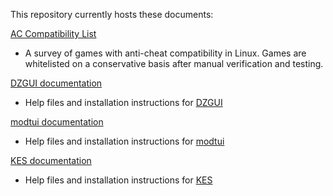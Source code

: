 This repository currently hosts these documents:

[AC Compatibility List](https://aclist.github.io/)

- A survey of games with anti-cheat compatibility in Linux. Games are whitelisted on a conservative basis after manual verification and testing.

[DZGUI documentation](https://aclist.github.io/dzgui/dzgui.html)

- Help files and installation instructions for [DZGUI](https://github.com/aclist/dztui)

[modtui documentation](https://aclist.github.io/modtui/modtui.html)

- Help files and installation instructions for [modtui](https://github.com/aclist/modtui)

[KES documentation](https://aclist.github.io/modtui/modtui.html)

- Help files and installation instructions for [KES](https://github.com/aclist/kbin-kes)
